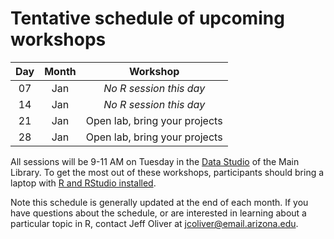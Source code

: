 # Tentative schedule of upcoming workshops

| Day | Month | Workshop                          | 
|:---:|:-----:|:---------------------------------:|
| 07  | Jan   | _No R session this day_           |
| 14  | Jan   | _No R session this day_           |
| 21  | Jan   | Open lab, bring your projects     |
| 28  | Jan   | Open lab, bring your projects     |

All sessions will be 9-11 AM on Tuesday in the [Data Studio](https://new.library.arizona.edu/visit/spaces/data-studio) of the Main Library. To get the most out of these workshops, participants should bring a laptop with [R and RStudio installed](https://jcoliver.github.io/learn-r/000-setup-instructions.html).

Note this schedule is generally updated at the end of each month. If you have questions about the schedule, or are interested in learning about a particular topic in R, contact Jeff Oliver at [jcoliver@email.arizona.edu](mailto:jcoliver@email.arizona.edu?subject=R%20workshop%20inquiry).
